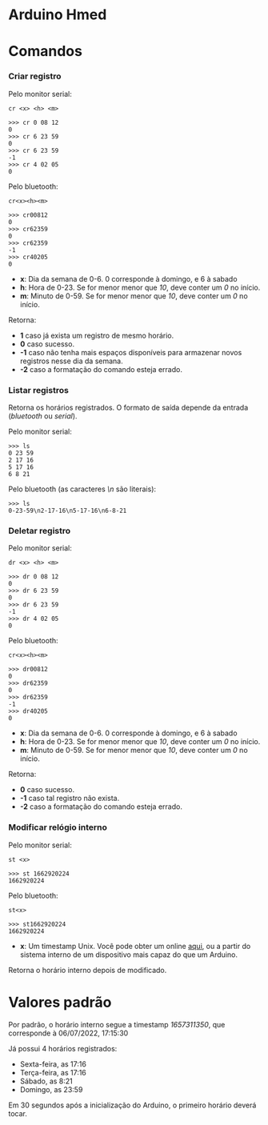 # Arduino Hmed

# Comandos

### Criar registro

Pelo monitor serial:
```vim
cr <x> <h> <m>

>>> cr 0 08 12
0
>>> cr 6 23 59
0
>>> cr 6 23 59
-1
>>> cr 4 02 05
0
```

Pelo bluetooth:
```vim
cr<x><h><m>

>>> cr00812
0
>>> cr62359
0
>>> cr62359
-1
>>> cr40205
0
```

- **x**: Dia da semana de 0-6. 0 corresponde à domingo, e 6 à sabado
- **h**: Hora de 0-23. Se for menor menor que *10*, deve conter um *0* no início.
- **m**: Minuto de 0-59. Se for menor menor que *10*, deve conter um *0* no início.

Retorna:

- **1** caso já exista um registro de mesmo horário.
- **0** caso sucesso.
- **-1** caso não tenha mais espaços disponíveis para armazenar novos registros nesse dia da semana.
- **-2** caso a formatação do comando esteja errado.

### Listar registros
Retorna os horários registrados. O formato de saída depende da entrada (*bluetooth* ou *serial*).

Pelo monitor serial:
```vim
>>> ls
0 23 59
2 17 16
5 17 16
6 8 21
```

Pelo bluetooth (as caracteres *\n* são literais):
```vim
>>> ls
0-23-59\n2-17-16\n5-17-16\n6-8-21
```

### Deletar registro

Pelo monitor serial:
```vim
dr <x> <h> <m>

>>> dr 0 08 12
0
>>> dr 6 23 59
0
>>> dr 6 23 59
-1
>>> dr 4 02 05
0
```

Pelo bluetooth:
```vim
cr<x><h><m>

>>> dr00812
0
>>> dr62359
0
>>> dr62359
-1
>>> dr40205
0
```

- **x**: Dia da semana de 0-6. 0 corresponde à domingo, e 6 à sabado
- **h**: Hora de 0-23. Se for menor menor que *10*, deve conter um *0* no início.
- **m**: Minuto de 0-59. Se for menor menor que *10*, deve conter um *0* no início.

Retorna:

- **0** caso sucesso.
- **-1** caso tal registro não exista.
- **-2** caso a formatação do comando esteja errado.

### Modificar relógio interno

Pelo monitor serial:
```vim
st <x>

>>> st 1662920224
1662920224
```

Pelo bluetooth:
```vim
st<x>

>>> st1662920224
1662920224
```
- **x**: Um timestamp Unix. Você pode obter um online [aqui](https://www.unixtimestamp.com), ou a partir do sistema interno de um dispositivo mais capaz do que um Arduino.

Retorna o horário interno depois de modificado.

# Valores padrão
Por padrão, o horário interno segue a timestamp *1657311350*, que corresponde à 06/07/2022, 17:15:30

Já possui 4 horários registrados:

- Sexta-feira, as 17:16
- Terça-feira, as 17:16
- Sábado, as 8:21
- Domingo, as 23:59

Em 30 segundos após a inicialização do Arduino, o primeiro horário deverá tocar.